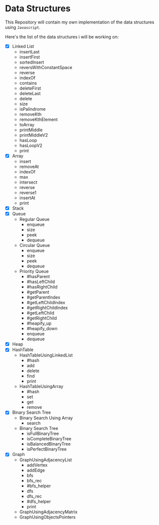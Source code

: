 # Data Structures

This Repository will contain my own implementation of the data structures using `Javascript`. 

Here's the list of the data structures i will be working on:
- [x] Linked List 
    - insertLast
    - insertFirst
    - sortedInsert
    - reversWithConstantSpace
    - reverse
    - indexOf
    - contains
    - deleteFirst
    - deleteLast
    - delete
    - size
    - isPalindrome
    - removeKth
    - removeKthElement
    - toArray
    - printMiddle
    - printMiddleV2
    - hasLoop
    - hasLoopV2
    - print
- [x] Array
    - insert
    - removeAt
    - indexOf
    - max
    - intersect
    - reverse
    - reverse1
    - insertAt
    - print
- [x] Stack
- [x] Queue
    - Regular Queue
        - enqueue
        - size
        - peek
        - dequeue
    - Circular Queue
        - enqueue
        - size
        - peek
        - dequeue
    - Priority Queue
        - #hasParent
        - #hasLeftChild
        - #hasRightChild
        - #getParent
        - #getParentIndex
        - #getLeftChildIndex
        - #getRightChildIndex
        - #getLeftChild
        - #getRightChild
        - #heapify_up
        - #heapify_down
        - enqueue
        - dequeue
- [x] Heap
- [x] HashTable
    - HashTableUsingLinkedList
        - #hash
        - add
        - delete
        - find
        - print
    - HashTableUsingArray
        - #hash
        - set
        - get
        - remove
- [x] Binary Search Tree
    - Binary Search Using Array
        - search
    - Binary Search Tree 
        - isFullBinaryTree
        - isCompleteBinaryTree
        - isBalancedBinaryTree
        - isPerfectBinaryTree
- [x] Graph
    - GraphUsingAdjacencyList
        - addVertex
        - addEdge
        - bfs
        - bfs_rec
        - #bfs_helper
        - dfs
        - dfs_rec
        - #dfs_helper
        - print
    - GraphUsingAdjacencyMatrix
    - GraphUsingObjectsPointers
